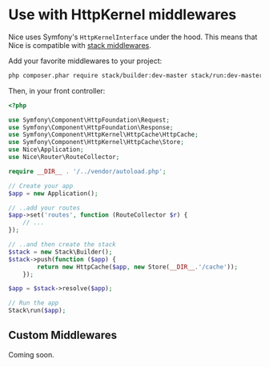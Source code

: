 Use with HttpKernel middlewares
================================

Nice uses Symfony's `HttpKernelInterface` under the hood. This means that Nice is compatible 
with [stack middlewares](http://stackphp.com).

Add your favorite middlewares to your project:

```bash
php composer.phar require stack/builder:dev-master stack/run:dev-master
```

Then, in your front controller:

```php
<?php

use Symfony\Component\HttpFoundation\Request;
use Symfony\Component\HttpFoundation\Response;
use Symfony\Component\HttpKernel\HttpCache\HttpCache;
use Symfony\Component\HttpKernel\HttpCache\Store;
use Nice\Application;
use Nice\Router\RouteCollector;

require __DIR__ . '/../vendor/autoload.php';

// Create your app
$app = new Application();

// ..add your routes
$app->set('routes', function (RouteCollector $r) {
    // ...
});

// ..and then create the stack
$stack = new Stack\Builder();
$stack->push(function ($app) {
        return new HttpCache($app, new Store(__DIR__.'/cache'));
    });

$app = $stack->resolve($app);

// Run the app
Stack\run($app);
```


Custom Middlewares
------------------

Coming soon.